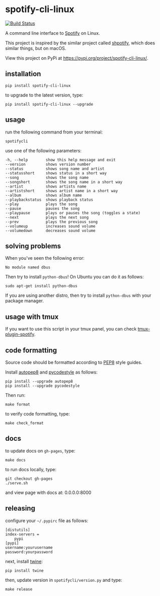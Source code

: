 # spotify-cli-linux

[![Build Status](https://travis-ci.org/pwittchen/spotify-cli-linux.svg?branch=master)](https://travis-ci.org/pwittchen/spotify-cli-linux)

A command line interface to [Spotify](https://www.spotify.com/) on Linux.

This project is inspired by the similar project called [shpotify](https://github.com/hnarayanan/shpotify), which does similar things, but on macOS.

View this project on PyPi at https://pypi.org/project/spotify-cli-linux/.

installation
------------

```
pip install spotify-cli-linux
```

to upgrade to the latest version, type:

```
pip install spotify-cli-linux --upgrade
```

usage
-----

run the following command from your terminal:

```
spotifycli
```

use one of the following parameters:

```
-h, --help        show this help message and exit
--version         shows version number
--status          shows song name and artist
--statusshort     shows status in a short way
--song            shows the song name
--songshort       shows the song name in a short way
--artist          shows artists name
--artistshort     shows artist name in a short way
--album           shows album name
--playbackstatus  shows playback status
--play            plays the song
--pause           pauses the song
--playpause       plays or pauses the song (toggles a state)
--next            plays the next song
--prev            plays the previous song
--volumeup        increases sound volume
--volumedown      decreases sound volume
```

solving problems
----------------

When you've seen the following error:

```
No module named dbus
```

Then try to install `python-dbus`! On Ubuntu you can do it as follows:

```
sudo apt-get install python-dbus
```

If you are using another distro, then try to install `python-dbus` with your package manager.

usage with tmux
---------------

If you want to use this script in your tmux panel, you can check [tmux-plugin-spotify](https://github.com/pwittchen/tmux-plugin-spotify).

code formatting
---------------

Source code should be formatted according to [PEP8](https://www.python.org/dev/peps/pep-0008/) style guides.

Install [autopep8](https://github.com/hhatto/autopep8) and [pycodestyle](https://github.com/PyCQA/pycodestyle) as follows:

```
pip install --upgrade autopep8
pip install --upgrade pycodestyle
```

Then run:

```
make format
```

to verify code formatting, type:

```
make check_format
```

docs
----

to update docs on `gh-pages`, type:

```
make docs
```

to run docs locally, type:
```
git checkout gh-pages
./serve.sh
```

and view page with docs at: 0.0.0.0:8000

releasing
---------

configure your `~/.pypirc` file as follows:

```
[distutils]
index-servers =
    pypi
[pypi]
username:yourusername
password:yourpassword
```

next, install [twine](https://github.com/pypa/twine):

```
pip install twine
```

then, update version in `spotifycli/version.py` and type:

```
make release
```
